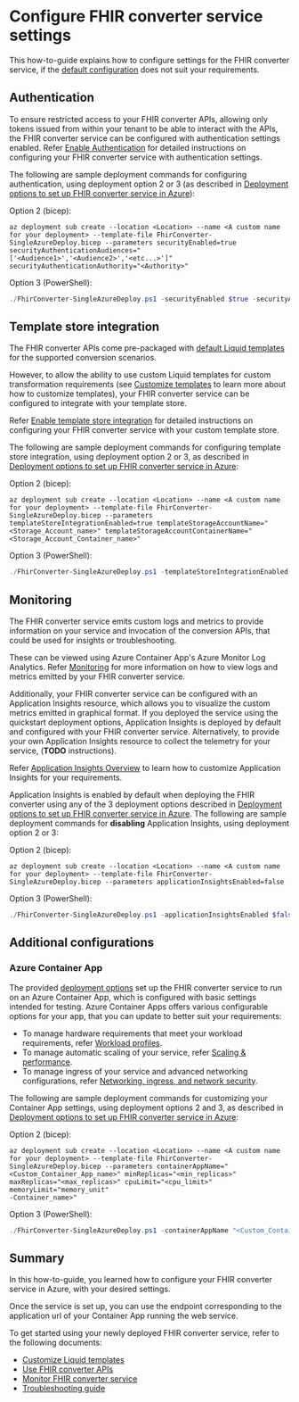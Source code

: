# Configure FHIR converter service settings

This how-to-guide explains how to configure settings for the FHIR converter service, if the [default configuration](deployment-options.md#default-settings) does not suit your requirements.

## Authentication

To ensure restricted access to your FHIR converter APIs, allowing only tokens issued from within your tenant to be able to interact with the APIs, the FHIR converter service can be configured with authentication settings enabled. Refer [Enable Authentication](enable-authentication.md) for detailed instructions on configuring your FHIR converter service with authentication settings.

The following are sample deployment commands for configuring authentication, using deployment option 2 or 3 (as described in [Deployment options to set up FHIR converter service in Azure](deployment-options.md)):

Option 2 (bicep):
```
az deployment sub create --location <Location> --name <A custom name for your deployment> --template-file FhirConverter-SingleAzureDeploy.bicep --parameters securityEnabled=true securityAuthenticationAudiences="['<Audience1>','<Audience2>','<etc...>']" securityAuthenticationAuthority="<Authority>"
```

Option 3 (PowerShell):
```PowerShell
./FhirConverter-SingleAzureDeploy.ps1 -securityEnabled $true -securityAuthenticationAudiences @('<Audience1>','<Audience2>','<etc...>') -securityAuthenticationAuthority "<Authority>"
```

## Template store integration

The FHIR converter APIs come pre-packaged with [default Liquid templates](https://github.com/microsoft/FHIR-Converter/tree/main/data/Templates) for the supported conversion scenarios.

However, to allow the ability to use custom Liquid templates for custom transformation requirements (see [Customize templates](customize-templates.md) to learn more about how to customize templates), your FHIR converter service can be configured to integrate with your template store.

Refer [Enable template store integration](enable-template-store-integration.md) for detailed instructions on configuring your FHIR converter service with your custom template store.

The following are sample deployment commands for configuring template store integration, using deployment option 2 or 3, as described in [Deployment options to set up FHIR converter service in Azure](deployment-options.md):

Option 2 (bicep):
```
az deployment sub create --location <Location> --name <A custom name for your deployment> --template-file FhirConverter-SingleAzureDeploy.bicep --parameters templateStoreIntegrationEnabled=true templateStorageAccountName="<Storage_Account_name>" templateStorageAccountContainerName="<Storage_Account_Container_name>"
```

Option 3 (PowerShell):
```PowerShell
./FhirConverter-SingleAzureDeploy.ps1 -templateStoreIntegrationEnabled $true -templateStorageAccountName "<Storage_Account_name>" -templateStorageAccountContainerName "<Storage_Account_Container_name>"
```

## Monitoring

The FHIR converter service emits custom logs and metrics to provide information on your service and invocation of the conversion APIs, that could be used for insights or troubleshooting.

These can be viewed using Azure Container App's Azure Monitor Log Analytics.
Refer [Monitoring](monitoring.md) for more information on how to view logs and metrics emitted by your FHIR converter service.

Additionally, your FHIR converter service can be configured with an Application Insights resource, which allows you to visualize the custom metrics emitted in graphical format.
If you deployed the service using the quickstart deployment options, Application Insights is deployed by default and configured with your FHIR converter service.
Alternatively, to provide your own Application Insights resource to collect the telemetry for your service, (**TODO** instructions).

Refer [Application Insights Overview](https://docs.microsoft.com/azure/azure-monitor/app/app-insights-overview) to learn how to customize Application Insights for your requirements.

Application Insights is enabled by default when deploying the FHIR converter using any of the 3 deployment options described in [Deployment options to set up FHIR converter service in Azure](deployment-options.md). The following are sample deployment commands for **disabling** Application Insights, using deployment option 2 or 3:

Option 2 (bicep):
```
az deployment sub create --location <Location> --name <A custom name for your deployment> --template-file FhirConverter-SingleAzureDeploy.bicep --parameters applicationInsightsEnabled=false
```

Option 3 (PowerShell):
```PowerShell
./FhirConverter-SingleAzureDeploy.ps1 -applicationInsightsEnabled $false
```

## Additional configurations

### Azure Container App

The provided [deployment options](deployment-options.md) set up the FHIR converter service to run on an Azure Container App, which is configured with basic settings intended for testing.
Azure Container Apps offers various configurable options for your app, that you can update to better suit your requirements:

* To manage hardware requirements that meet your workload requirements, refer [Workload profiles](https://learn.microsoft.com/en-us/azure/container-apps/workload-profiles-overview).
* To manage automatic scaling of your service, refer [Scaling & performance](https://learn.microsoft.com/en-us/azure/container-apps/scale-app?pivots=azure-cli).
* To manage ingress of your service and advanced networking configurations, refer [Networking, ingress, and network security](https://learn.microsoft.com/en-us/azure/container-apps/networking?tabs=workload-profiles-env%2Cazure-cli).

The following are sample deployment commands for customizing your Container App settings, using deployment options 2 and 3, as described in [Deployment options to set up FHIR converter service in Azure](deployment-options.md):

Option 2 (bicep):
```
az deployment sub create --location <Location> --name <A custom name for your deployment> --template-file FhirConverter-SingleAzureDeploy.bicep --parameters containerAppName="<Custom_Container_App_name>" minReplicas="<min_replicas>" maxReplicas="<max_replicas>" cpuLimit="<cpu_limit>" memoryLimit="memory_unit"
-Container_name>"
```

Option 3 (PowerShell):
```PowerShell
./FhirConverter-SingleAzureDeploy.ps1 -containerAppName "<Custom_Container_App_name>" -minReplicas "<min_replicas>" -maxReplicas "<max_replicas>" -cpuLimit "<cpu_limit>" -memoryLimit "<memory_limit>"
```

## Summary

In this how-to-guide, you learned how to configure your FHIR converter service in Azure, with your desired settings.

Once the service is set up, you can use the endpoint corresponding to the application url of your Container App running the web service.

To get started using your newly deployed FHIR converter service, refer to the following documents:

* [Customize Liquid templates](customize-templates.md)
* [Use FHIR converter APIs](use-convert-web-apis.md)
* [Monitor FHIR converter service](monitoring.md)
* [Troubleshooting guide](troubleshoot.md)
